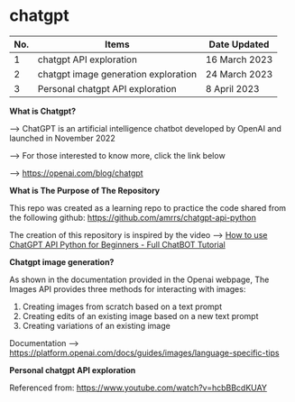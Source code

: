 # chatgpt

No. | Items | Date Updated 
--- | --- | ---
1 | chatgpt API exploration | 16 March 2023
2 | chatgpt image generation exploration | 24 March 2023
3 | Personal chatgpt API exploration | 8 April 2023

**What is Chatgpt?**

--> ChatGPT is an artificial intelligence chatbot developed by OpenAI and launched in November 2022

--> For those interested to know more, click the link below

--> https://openai.com/blog/chatgpt


**What is The Purpose of The Repository**

This repo was created as a learning repo to practice the code shared from the following github:
https://github.com/amrrs/chatgpt-api-python

The creation of this repository is inspired by the video 
--> [How to use ChatGPT API Python for Beginners - Full ChatBOT Tutorial](https://www.youtube.com/watch?v=Vurdg6yrPL8&list=LL&index=6)

**Chatgpt image generation?**

As shown in the documentation provided in the Openai webpage, The Images API provides three methods for interacting with images:

1. Creating images from scratch based on a text prompt
2. Creating edits of an existing image based on a new text prompt
3. Creating variations of an existing image

Documentation --> https://platform.openai.com/docs/guides/images/language-specific-tips 

**Personal chatgpt API exploration**

Referenced from:
https://www.youtube.com/watch?v=hcbBBcdKUAY

